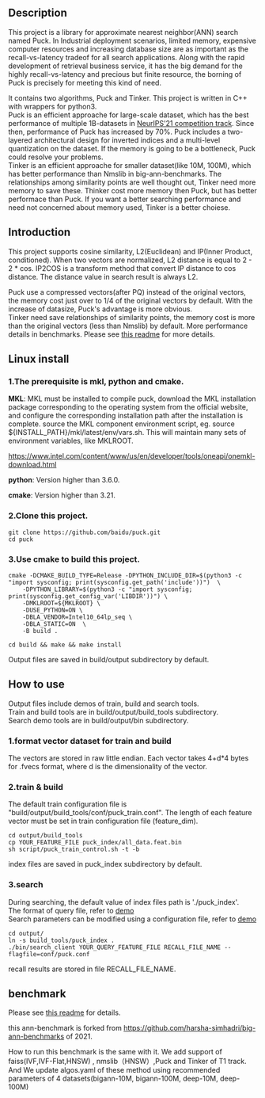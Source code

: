 ## Description
This project is a library for approximate nearest neighbor(ANN) search named Puck.
In Industrial deployment scenarios, limited memory, expensive computer resources and increasing database size are as important as the recall-vs-latency tradeof for all search applications.
Along with the rapid development of retrieval business service, it has the big demand for the highly recall-vs-latency and precious but finite resource, the borning of Puck is precisely for meeting this kind of need.

It contains two algorithms, Puck and Tinker. 
This project is written in C++ with wrappers for python3.  
Puck is an efficient approache for large-scale dataset, which has the best performance of multiple 1B-datasets in [NeurIPS'21 competition track](https://github.com/harsha-simhadri/big-ann-benchmarks/blob/main/neurips21/t1_t2/README.md#results-for-t1).
Since then, performance of Puck has increased by 70%. 
Puck includes a two-layered architectural design for inverted indices and a multi-level quantization on the dataset.
If the memory is going to be a bottleneck, Puck could resolve your problems.  
Tinker is an efficient approache for smaller dataset(like 10M, 100M), which has better performance than Nmslib in big-ann-benchmarks. 
The relationships among similarity points are well thought out, Tinker need more memory to save these. Thinker cost more memory then Puck, but has better performace than Puck. If you want a better searching performance and need not concerned about memory used, Tinker is a better choiese.

## Introduction

This project supports cosine similarity, L2(Euclidean) and IP(Inner Product, conditioned).
When two vectors are normalized, L2 distance is equal to 2 - 2 * cos.
IP2COS is a transform method that convert IP distance to cos distance.
The distance value in search result is always L2.  

Puck use a compressed vectors(after PQ) instead of the original vectors, the memory cost just over to 1/4 of the original vectors by default.
With the increase of datasize, Puck's advantage is more obvious.  
Tinker need save relationships of similarity points, the memory cost is more than the original vectors (less than Nmslib) by default.
More performance details in benchmarks. Please see [this readme](./ann-benchmarks/README.md) for more details.

## Linux install

### 1.The prerequisite is mkl, python and cmake.
**MKL**:  MKL must be installed to compile puck, download the MKL installation package corresponding to the operating system from the official website, and configure the corresponding installation path after the installation is complete.
source the MKL component environment script, eg. source ${INSTALL_PATH}/mkl/latest/env/vars.sh. This will maintain many sets of environment variables, like MKLROOT.

https://www.intel.com/content/www/us/en/developer/tools/oneapi/onemkl-download.html

**python**: Version higher than 3.6.0.

**cmake**:  Version higher than 3.21.
### 2.Clone this project.
````shell
git clone https://github.com/baidu/puck.git
cd puck
````

### 3.Use cmake to build this project.
````shell
cmake -DCMAKE_BUILD_TYPE=Release -DPYTHON_INCLUDE_DIR=$(python3 -c "import sysconfig; print(sysconfig.get_path('include'))")  \
    -DPYTHON_LIBRARY=$(python3 -c "import sysconfig; print(sysconfig.get_config_var('LIBDIR'))") \
    -DMKLROOT=${MKLROOT} \
    -DUSE_PYTHON=ON \
    -DBLA_VENDOR=Intel10_64lp_seq \
    -DBLA_STATIC=ON  \
    -B build .

cd build && make && make install
````
Output files are saved in build/output subdirectory by default.

## How to use
Output files include demos of train, build and search tools.  
Train and build tools are in build/output/build_tools subdirectory.  
Search demo tools are in build/output/bin subdirectory.

### 1.format vector dataset for train and build
The vectors are stored in raw little endian.
Each vector takes 4+d*4 bytes for .fvecs format, where d is the dimensionality of the vector.

### 2.train & build
The default train configuration file is "build/output/build_tools/conf/puck_train.conf".
The length of each feature vector must be set in train configuration file (feature_dim).

````shell
cd output/build_tools
cp YOUR_FEATURE_FILE puck_index/all_data.feat.bin
sh script/puck_train_control.sh -t -b
````

index files are saved in puck_index subdirectory by default.

### 3.search
During searching, the default value of index files path is './puck_index'.  
The format of query file, refer to [demo](./tools/demo/init-feature-example)  
Search parameters can be modified using a configuration file, refer to [demo](./demo/conf/puck.conf )

````shell
cd output/
ln -s build_tools/puck_index .
./bin/search_client YOUR_QUERY_FEATURE_FILE RECALL_FILE_NAME --flagfile=conf/puck.conf
````

recall results are stored in file RECALL_FILE_NAME.


## benchmark
Please see [this readme](./ann-benchmarks/README.md) for details.

this ann-benchmark is forked from https://github.com/harsha-simhadri/big-ann-benchmarks of 2021.

How to run this benchmark is the same with it. We add support of faiss(IVF,IVF-Flat,HNSW) , nmslib（HNSW）,Puck and Tinker of T1 track. And We update algos.yaml of these method using recommended parameters of 4 datasets(bigann-10M, bigann-100M, deep-10M, deep-100M)